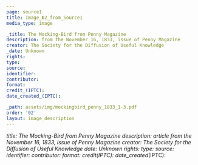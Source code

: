 ```yaml
---
page: source1
title: Image_№2_from_Source1
media_type: image

_title: The Mocking-Bird from Penny Magazine 
description: from the November 16, 1833, issue of Penny Magazine
creator: The Society for the Diffusion of Useful Knowledge
_date: Unknown
rights: 
type: 
source:
identifier:
contributor:
format:
credit_(IPTC):
date_created_(IPTC):

_path: assets/img/mockingbird_penny_1833_1-3.pdf
order: '02'
layout: image_description
---
```


_title: The Mocking-Bird from Penny Magazine 
description: article from the November 16, 1833, issue of Penny Magazine
creator: The Society for the Diffusion of Useful Knowledge
_date: Unknown
rights: 
type: 
source:
identifier:
contributor:
format:
credit_(IPTC):
date_created_(IPTC):
